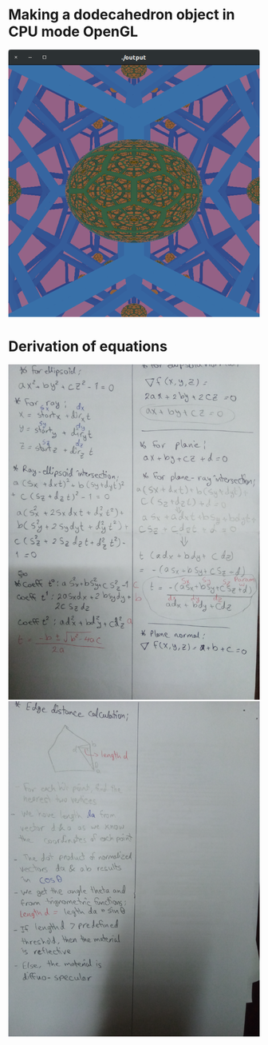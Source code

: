 # Making a dodecahedron object in CPU mode OpenGL

![Dodecahedron after rendering](Final_Result.png)

# Derivation of equations

![Derivation1](Derivation1.jpg)
![Derivation2](Derivation2.jpg)
